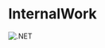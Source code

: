 # InternalWork

![.NET](https://github.com/duytech/InternalWork/actions/workflows/dotnet.yml/badge.svg)


